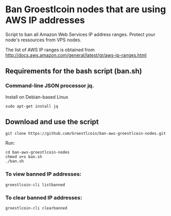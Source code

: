 # Ban Groestlcoin nodes that are using AWS IP addresses
Script to ban all Amazon Web Services IP address ranges.
Protect your node's ressources from VPS nodes.

The list of AWS IP ranges is obtained from http://docs.aws.amazon.com/general/latest/gr/aws-ip-ranges.html

## Requirements for the bash script (ban.sh)

### Command-line JSON processor jq.

Install on Debian-based Linux
````
sudo apt-get install jq
````

## Download and use the script

`git clone https://github.com/Groestlcoin/ban-aws-groestlcoin-nodes.git`

Run:

````
cd ban-aws-groestlcoin-nodes   
chmod u+x ban.sh   
./ban.sh
````

### To view banned IP addresses:

````
groestlcoin-cli listbanned
````

### To clear banned IP addresses:

````
groestlcoin-cli clearbanned
````
